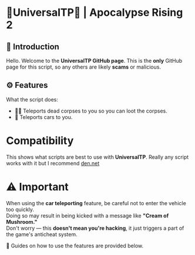 # 👤UniversalTP👤 | Apocalypse Rising 2

## 📘 Introduction  
Hello. Welcome to the **UniversalTP GitHub page**. This is the **only** GitHub page for this script, so any others are likely **scams** or malicious. 

## ⚙️ Features  
What the script does:  
- 🧟‍♂️ Teleports dead corpses to you so you can loot the corpses.  
- 🚗 Teleports cars to you.

# Compatibility
This shows what scripts are best to use with **UniversalTP**. Really any script works with it but I recommend [den.net](https://github.com/dengertheguy/den.net)

# ⚠️ Important
When using the **car teleporting** feature, be careful not to enter the vehicle too quickly.  
Doing so may result in being kicked with a message like **"Cream of Mushroom."**   
Don't worry — this **doesn't mean you're hacking**, it just triggers a part of the game's anticheat system.

📘 Guides on how to use the features are provided below.
